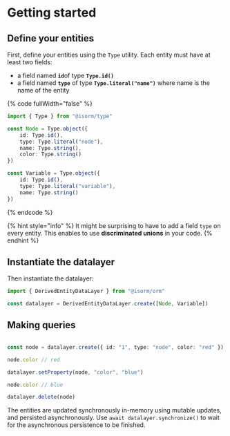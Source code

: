 # Getting started

## Define your entities

First, define your entities using the `Type` utility. Each entity must have at least two fields:

* a field named **`id`**&#x6F;f type **`Type.id()`**
* a field named **`type`** of type **`Type.literal("name")`** where name is the name of the entity

{% code fullWidth="false" %}
```typescript
import { Type } from "@isorm/type"

const Node = Type.object({
    id: Type.id(),
    type: Type.literal("node"),
    name: Type.string(),
    color: Type.string()
})

const Variable = Type.object({
    id: Type.id(),
    type: Type.literal("variable"),
    name: Type.string()
})
```
{% endcode %}

{% hint style="info" %}
It might be surprising to have to add a field `type` on every entity. This enables to use **discriminated unions** in your code.
{% endhint %}

## Instantiate the datalayer

Then instantiate the datalayer:

```typescript
import { DerivedEntityDataLayer } from "@isorm/orm"

const datalayer = DerivedEntityDataLayer.create([Node, Variable])
```

## Making queries

```typescript

const node = datalayer.create({ id: "1", type: "node", color: "red" })

node.color // red

datalayer.setProperty(node, "color", "blue")

node.color // blue

datalayer.delete(node)
```

The entities are updated synchronously in-memory using mutable updates, and persisted asynchronously. Use `await datalayer.synchronize()` to wait for the asynchronous persistence to be finished.
